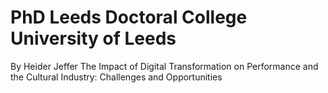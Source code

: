 # PhD Leeds Doctoral College University of Leeds
By Heider Jeffer
The Impact of Digital Transformation on Performance and the Cultural Industry: Challenges and Opportunities

